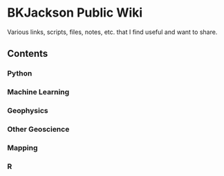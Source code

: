 BKJackson Public Wiki
=================
Various links, scripts, files, notes, etc. that I find useful and want to share.

## Contents

### Python

### Machine Learning

### Geophysics

### Other Geoscience

### Mapping

### R


